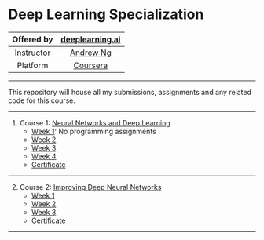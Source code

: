 # Deep Learning Specialization

| Offered by 	|           [deeplearning.ai](https://www.deeplearning.ai/)          	|
|:----------:	|:------------------------------------------------------------------:	|
| Instructor 	|      [Andrew Ng](https://www.coursera.org/instructor/andrewng)     	|
|  Platform  	| [Coursera](https://www.coursera.org/specializations/deep-learning) 	|

---

This repository will house all my submissions, assignments and any related code for this course.

---

1. Course 1: [Neural Networks and Deep Learning](Neural-Networks-and-Deep-Learning)
	- [Week 1](): No programming assignments
	- [Week 2](Neural-Networks-and-Deep-Learning/Week-2)
	- [Week 3](Neural-Networks-and-Deep-Learning/Week-3)
	- [Week 4](Neural-Networks-and-Deep-Learning/Week-4)
	- [Certificate](Neural-Networks-and-Deep-Learning/Certificate.pdf)

---

2. Course 2: [Improving Deep Neural Networks](Improving-Deep-Neural-Networks)
   - [Week 1](Improving-Deep-Neural-Networks/Week-1)
   - [Week 2](Improving-Deep-Neural-Networks/Week-2)
   - [Week 3](Improving-Deep-Neural-Networks/Week-3)
   - [Certificate](Improving-Deep-Neural-Networks/Certificate.pdf)

----




